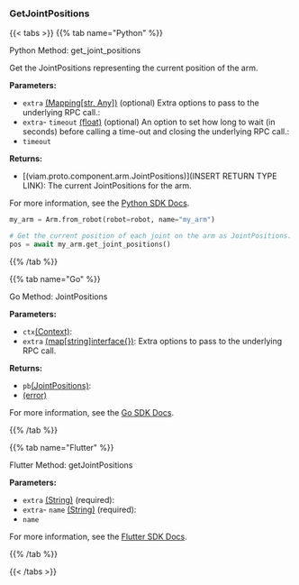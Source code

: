 ### GetJointPositions

\{\{< tabs >}}
\{\{% tab name="Python" %}\}

Python Method: get_joint_positions

Get the JointPositions representing the current position of the arm.

**Parameters:**

- `extra` [(Mapping[str, Any])](<INSERT PARAM TYPE LINK>) (optional) Extra options to pass to the underlying RPC call.:
- `extra`- `timeout` [(float)](<INSERT PARAM TYPE LINK>) (optional) An option to set how long to wait (in seconds) before calling a time-out and closing the underlying RPC call.:
- `timeout`

**Returns:**

- [(viam.proto.component.arm.JointPositions)](INSERT RETURN TYPE LINK): The current JointPositions for the arm.

For more information, see the [Python SDK Docs](https://python.viam.dev/autoapi/viam/components/arm/client/index.html#viam.components.arm.client.ArmClient.get_joint_positions).

``` python {class="line-numbers linkable-line-numbers"}
my_arm = Arm.from_robot(robot=robot, name="my_arm")

# Get the current position of each joint on the arm as JointPositions.
pos = await my_arm.get_joint_positions()

```

\{\{% /tab %}}

\{\{% tab name="Go" %\}\}

Go Method: JointPositions

**Parameters:**

- `ctx`[(Context)](https://pkg.go.dev/context#ctx):
- `extra` [(map[string]interface\{\})](https://go.dev/blog/maps): Extra options to pass to the underlying RPC call.

**Returns:**

- `pb`[(JointPositions)](https://pkg.go.dev/go.viam.com/api/component/arm/v1#pb):
- [(error)](<INSERT PARAM TYPE LINK>)

For more information, see the [Go SDK Docs](https://pkg.go.dev/go.viam.com/rdk/components/arm#Arm).

\{\{% /tab %}}

\{\{% tab name="Flutter" %}\}

Flutter Method: getJointPositions

**Parameters:**

- `extra` [(String)](https://api.flutter.dev/flutter/dart-core/String-class.html) (required):
- `extra`- `name` [(String)](https://api.flutter.dev/flutter/dart-core/String-class.html) (required):
- `name`

For more information, see the [Flutter SDK Docs](https://flutter.viam.dev/viam_protos.component.arm/ArmServiceClient/getJointPositions.html).

\{\{% /tab %}}

\{\{< /tabs >}}

